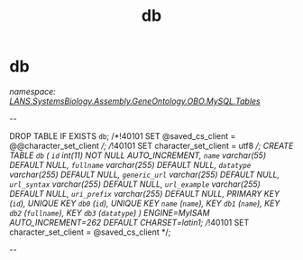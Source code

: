 ﻿---
title: db
---

# db
_namespace: [LANS.SystemsBiology.Assembly.GeneOntology.OBO.MySQL.Tables](N-LANS.SystemsBiology.Assembly.GeneOntology.OBO.MySQL.Tables.html)_

--
 
 DROP TABLE IF EXISTS `db`;
 /*!40101 SET @saved_cs_client = @@character_set_client */;
 /*!40101 SET character_set_client = utf8 */;
 CREATE TABLE `db` (
 `id` int(11) NOT NULL AUTO_INCREMENT,
 `name` varchar(55) DEFAULT NULL,
 `fullname` varchar(255) DEFAULT NULL,
 `datatype` varchar(255) DEFAULT NULL,
 `generic_url` varchar(255) DEFAULT NULL,
 `url_syntax` varchar(255) DEFAULT NULL,
 `url_example` varchar(255) DEFAULT NULL,
 `uri_prefix` varchar(255) DEFAULT NULL,
 PRIMARY KEY (`id`),
 UNIQUE KEY `db0` (`id`),
 UNIQUE KEY `name` (`name`),
 KEY `db1` (`name`),
 KEY `db2` (`fullname`),
 KEY `db3` (`datatype`)
 ) ENGINE=MyISAM AUTO_INCREMENT=262 DEFAULT CHARSET=latin1;
 /*!40101 SET character_set_client = @saved_cs_client */;
 
 --




